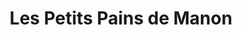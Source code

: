 ---
title: "Les Petits Pains de Manon"
url: /saint-martin-dheres/les-petits-pains-de-manon/
shop: Bäckerei
---